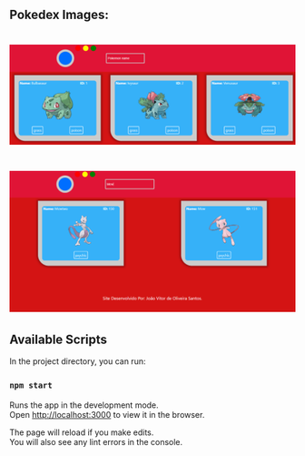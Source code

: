 ## Pokedex Images:
 # ![alt](/images/pokedex-image-01.PNG)
 
 # ![alt](/images/pokedex-image-02.PNG)



## Available Scripts

In the project directory, you can run:

### `npm start`

Runs the app in the development mode.<br />
Open [http://localhost:3000](http://localhost:3000) to view it in the browser.

The page will reload if you make edits.<br />
You will also see any lint errors in the console.



